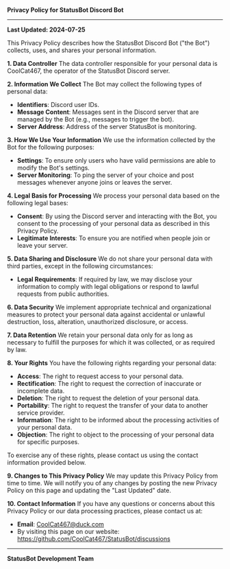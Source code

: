 **Privacy Policy for StatusBot Discord Bot**

---

**Last Updated: 2024-07-25**

This Privacy Policy describes how the StatusBot Discord Bot ("the Bot") collects, uses, and shares your personal information.

**1. Data Controller**
The data controller responsible for your personal data is CoolCat467, the operator of the StatusBot Discord server.

**2. Information We Collect**
The Bot may collect the following types of personal data:
- **Identifiers**: Discord user IDs.
- **Message Content**: Messages sent in the Discord server that are managed by the Bot (e.g., messages to trigger the bot).
- **Server Address**: Address of the server StatusBot is monitoring.

**3. How We Use Your Information**
We use the information collected by the Bot for the following purposes:
- **Settings**: To ensure only users who have valid permissions are able to modify the Bot's settings.
- **Server Monitoring**: To ping the server of your choice and post messages whenever anyone joins or leaves the server.

**4. Legal Basis for Processing**
We process your personal data based on the following legal bases:
- **Consent**: By using the Discord server and interacting with the Bot, you consent to the processing of your personal data as described in this Privacy Policy.
- **Legitimate Interests**: To ensure you are notified when people join or leave your server.

**5. Data Sharing and Disclosure**
We do not share your personal data with third parties, except in the following circumstances:
- **Legal Requirements**: If required by law, we may disclose your information to comply with legal obligations or respond to lawful requests from public authorities.

**6. Data Security**
We implement appropriate technical and organizational measures to protect your personal data against accidental or unlawful destruction, loss, alteration, unauthorized disclosure, or access.

**7. Data Retention**
We retain your personal data only for as long as necessary to fulfill the purposes for which it was collected, or as required by law.

**8. Your Rights**
You have the following rights regarding your personal data:
- **Access**: The right to request access to your personal data.
- **Rectification**: The right to request the correction of inaccurate or incomplete data.
- **Deletion**: The right to request the deletion of your personal data.
- **Portability**: The right to request the transfer of your data to another service provider.
- **Information**: The right to be informed about the processing activities of your personal data.
- **Objection**: The right to object to the processing of your personal data for specific purposes.

To exercise any of these rights, please contact us using the contact information provided below.

**9. Changes to This Privacy Policy**
We may update this Privacy Policy from time to time. We will notify you of any changes by posting the new Privacy Policy on this page and updating the "Last Updated" date.

**10. Contact Information**
If you have any questions or concerns about this Privacy Policy or our data processing practices, please contact us at:
- **Email**: CoolCat467@duck.com
- By visiting this page on our website: https://github.com/CoolCat467/StatusBot/discussions
---

**StatusBot Development Team**
